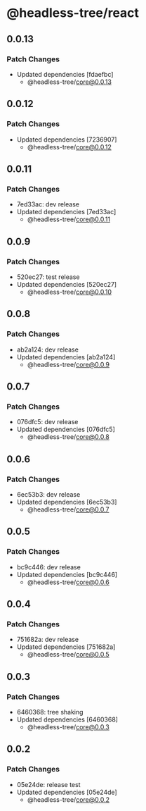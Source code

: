 # @headless-tree/react

## 0.0.13

### Patch Changes

- Updated dependencies [fdaefbc]
  - @headless-tree/core@0.0.13

## 0.0.12

### Patch Changes

- Updated dependencies [7236907]
  - @headless-tree/core@0.0.12

## 0.0.11

### Patch Changes

- 7ed33ac: dev release
- Updated dependencies [7ed33ac]
  - @headless-tree/core@0.0.11

## 0.0.9

### Patch Changes

- 520ec27: test release
- Updated dependencies [520ec27]
  - @headless-tree/core@0.0.10

## 0.0.8

### Patch Changes

- ab2a124: dev release
- Updated dependencies [ab2a124]
  - @headless-tree/core@0.0.9

## 0.0.7

### Patch Changes

- 076dfc5: dev release
- Updated dependencies [076dfc5]
  - @headless-tree/core@0.0.8

## 0.0.6

### Patch Changes

- 6ec53b3: dev release
- Updated dependencies [6ec53b3]
  - @headless-tree/core@0.0.7

## 0.0.5

### Patch Changes

- bc9c446: dev release
- Updated dependencies [bc9c446]
  - @headless-tree/core@0.0.6

## 0.0.4

### Patch Changes

- 751682a: dev release
- Updated dependencies [751682a]
  - @headless-tree/core@0.0.5

## 0.0.3

### Patch Changes

- 6460368: tree shaking
- Updated dependencies [6460368]
  - @headless-tree/core@0.0.3

## 0.0.2

### Patch Changes

- 05e24de: release test
- Updated dependencies [05e24de]
  - @headless-tree/core@0.0.2
